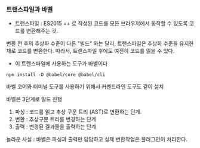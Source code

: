 ### 트랜스파일과 바벨

- 트랜스파일 : ES2015 ++ 로 작성된 코드를 모든 브라우저에서 동작할 수 있도록 코드를 변환해주는 것.

변환 전 후의 추상화 수준이 다른 "빌드" 와는 달리, 트랜스파일은 추상화 수준을 유지한 채로 코드를 변환한다. 따라서, 트랜스파일 후에도 여전히 코드를 읽을 수 있다.

- 이 트랜스파일에 사용하는 도구가 바벨이다

`npm install -D @babel/core @babel/cli`

바벨 코어와 터미널 도구를 사용하기 위해서 커멘드라인 도구도 같이 설치

바벨은 3단계로 빌드 진행

1. 파싱 : 코드를 읽고 추상 구문 트리 (AST)로 변환하는 단계.
2. 변환 : 추상구문 트리를 변경하는 단계
3. 출력 : 변경된 결과물을 출력하는 단계

놀라운 사실 : 바벨은 파싱과 출력만 담담하고 실제 변환작업은 플러그인이 처리한다.
